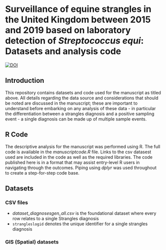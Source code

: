 # Surveillance of equine strangles in the United Kingdom between 2015 and 2019 based on laboratory detection of *Streptococcus equi*: Datasets and analysis code
[![DOI](https://zenodo.org/badge/290019559.svg)](https://zenodo.org/badge/latestdoi/290019559)

## Introduction
This repository contains datasets and code used for the manuscript as titled above. All details regarding the data source and considerations that should be noted are discussed in the manuscript; these are important to understand before embarking on any analysis of these data - in particular the differentiation between a strangles diagnosis and a positive sampling event - a single diagnosis can be made up of multiple sample events.

## R Code  
The descriptive analysis for the manuscript was performed using R. The full code is available in the *manuscriptcode.R* file. Links to the csv datasest used are included in the code as well as the required libraries. The code published here is in a format that may assist entry-level R users in navigating through the outcomes. Piping using _dplyr_ was used throughout to create a step-for-step code base.

## Datasets  
### CSV files  
*  _dataset_diagnosesgen_all.csv_ is the foundational dataset where every row relates to a single Strangles diagnosis
  *  `strangleslogid` denotes the unique identifier for a single strangles diagnosis
### GIS (Spatial) datasets
